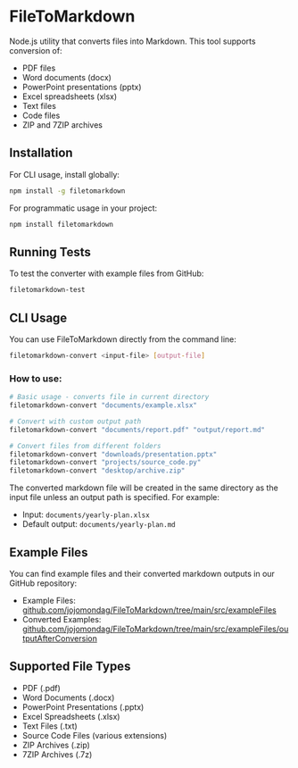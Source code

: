 # FileToMarkdown

Node.js utility that converts files into Markdown. This tool supports conversion of:
- PDF files
- Word documents (docx)
- PowerPoint presentations (pptx)
- Excel spreadsheets (xlsx)
- Text files
- Code files
- ZIP and 7ZIP archives

## Installation

For CLI usage, install globally:
```bash
npm install -g filetomarkdown
```

For programmatic usage in your project:
```bash
npm install filetomarkdown
```

## Running Tests

To test the converter with example files from GitHub:

```bash
filetomarkdown-test
```

## CLI Usage

You can use FileToMarkdown directly from the command line:

```bash
filetomarkdown-convert <input-file> [output-file]
```

### How to use:
```bash
# Basic usage - converts file in current directory
filetomarkdown-convert "documents/example.xlsx"

# Convert with custom output path
filetomarkdown-convert "documents/report.pdf" "output/report.md"

# Convert files from different folders
filetomarkdown-convert "downloads/presentation.pptx"
filetomarkdown-convert "projects/source_code.py"
filetomarkdown-convert "desktop/archive.zip"
```

The converted markdown file will be created in the same directory as the input file unless an output path is specified. For example:
- Input: `documents/yearly-plan.xlsx`
- Default output: `documents/yearly-plan.md`

## Example Files

You can find example files and their converted markdown outputs in our GitHub repository:
- Example Files: [github.com/jojomondag/FileToMarkdown/tree/main/src/exampleFiles](https://github.com/jojomondag/FileToMarkdown/tree/main/src/exampleFiles)
- Converted Examples: [github.com/jojomondag/FileToMarkdown/tree/main/src/exampleFiles/outputAfterConversion](https://github.com/jojomondag/FileToMarkdown/tree/main/src/exampleFiles/outputAfterConversion)

## Supported File Types
- PDF (.pdf)
- Word Documents (.docx)
- PowerPoint Presentations (.pptx)
- Excel Spreadsheets (.xlsx)
- Text Files (.txt)
- Source Code Files (various extensions)
- ZIP Archives (.zip)
- 7ZIP Archives (.7z)
